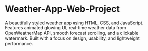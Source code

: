 # Weather-App-Web-Project
A beautifully styled weather app using HTML, CSS, and JavaScript. Features animated glowing UI, real-time weather data from OpenWeatherMap API, smooth forecast scrolling, and a clickable watermark. Built with a focus on design, usability, and lightweight performance.
